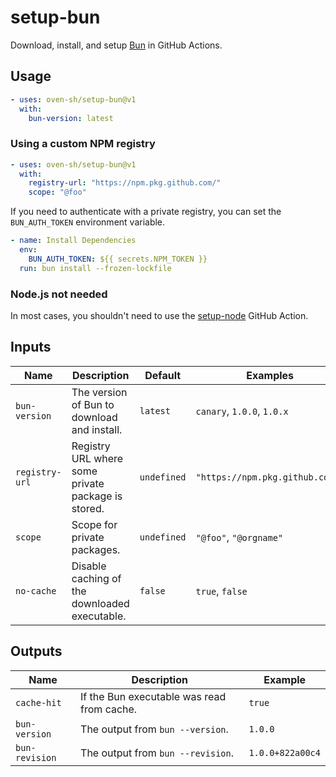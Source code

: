 # setup-bun

Download, install, and setup [Bun](https://bun.sh) in GitHub Actions.

## Usage

```yaml
- uses: oven-sh/setup-bun@v1
  with:
    bun-version: latest
```

### Using a custom NPM registry

```yaml
- uses: oven-sh/setup-bun@v1
  with:
    registry-url: "https://npm.pkg.github.com/"
    scope: "@foo"
```

If you need to authenticate with a private registry, you can set the `BUN_AUTH_TOKEN` environment variable.

```yaml
- name: Install Dependencies
  env:
    BUN_AUTH_TOKEN: ${{ secrets.NPM_TOKEN }}
  run: bun install --frozen-lockfile
```

### Node.js not needed

In most cases, you shouldn't need to use the [setup-node](https://github.com/actions/setup-node) GitHub Action.

## Inputs

| Name           | Description                                        | Default     | Examples                        |
| -------------- | -------------------------------------------------- | ----------- | ------------------------------- |
| `bun-version`  | The version of Bun to download and install.        | `latest`    | `canary`, `1.0.0`, `1.0.x`      |
| `registry-url` | Registry URL where some private package is stored. | `undefined` | `"https://npm.pkg.github.com/"` |
| `scope`        | Scope for private packages.                        | `undefined` | `"@foo"`, `"@orgname"`          |
| `no-cache`     | Disable caching of the downloaded executable.      | `false`     | `true`, `false`                 |

## Outputs

| Name           | Description                                | Example          |
| -------------- | ------------------------------------------ | ---------------- |
| `cache-hit`    | If the Bun executable was read from cache. | `true`           |
| `bun-version`  | The output from `bun --version`.           | `1.0.0`          |
| `bun-revision` | The output from `bun --revision`.          | `1.0.0+822a00c4` |
